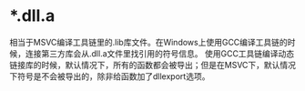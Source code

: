 # *.dll.a
相当于MSVC编译工具链里的.lib库文件。在Windows上使用GCC编译工具链的时候，连接第三方库会从.dll.a文件里找引用的符号信息。
使用GCC工具链编译动态链接库的时候，默认情况下，所有的函数都会被导出；但是在MSVC下，默认情况下符号是不会被导出的，除非给函数加了dllexport选项。



